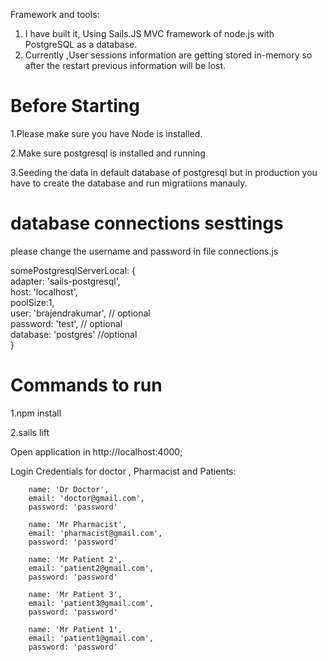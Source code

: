 Framework and tools:
1. I have built it, Using Sails.JS MVC framework of node.js  with PostgreSQL as a database.
2. Currently ,User sessions information are getting stored in-memory so after the restart previous information will be lost.



<h1>Before Starting</h1>

<p>1.Please make sure you have Node is installed.</p>
<p>2.Make sure postgresql is installed and running</p>
<p>3.Seeding the data in default database of postgresql but in production you have to create the database and run migratiions manauly. </p>

<h1>database connections sesttings</h1>
 please change the username and password in file connections.js
   <p>
   somePostgresqlServerLocal: {<br>
     adapter: 'sails-postgresql',<br>
     host: 'localhost',<br>
     poolSize:1,<br>
     user: 'brajendrakumar', // optional <br>
     password: 'test', // optional <br>
     database: 'postgres' //optional <br>
   }
   </p>
   
<h1>Commands to run</h1>


<p>1.npm install</p>
<p>2.sails lift</p>

Open application in http://localhost:4000;

Login Credentials for doctor , Pharmacist and Patients:
       

        name: 'Dr Doctor',
        email: 'doctor@gmail.com',
        password: 'password'

        name: 'Mr Pharmacist',
        email: 'pharmacist@gmail.com',
        password: 'password'
 
        name: 'Mr Patient 2',
        email: 'patient2@gmail.com',
        password: 'password'

        name: 'Mr Patient 3',
        email: 'patient3@gmail.com',
        password: 'password'
        
        name: 'Mr Patient 1',
        email: 'patient1@gmail.com',
        password: 'password'

